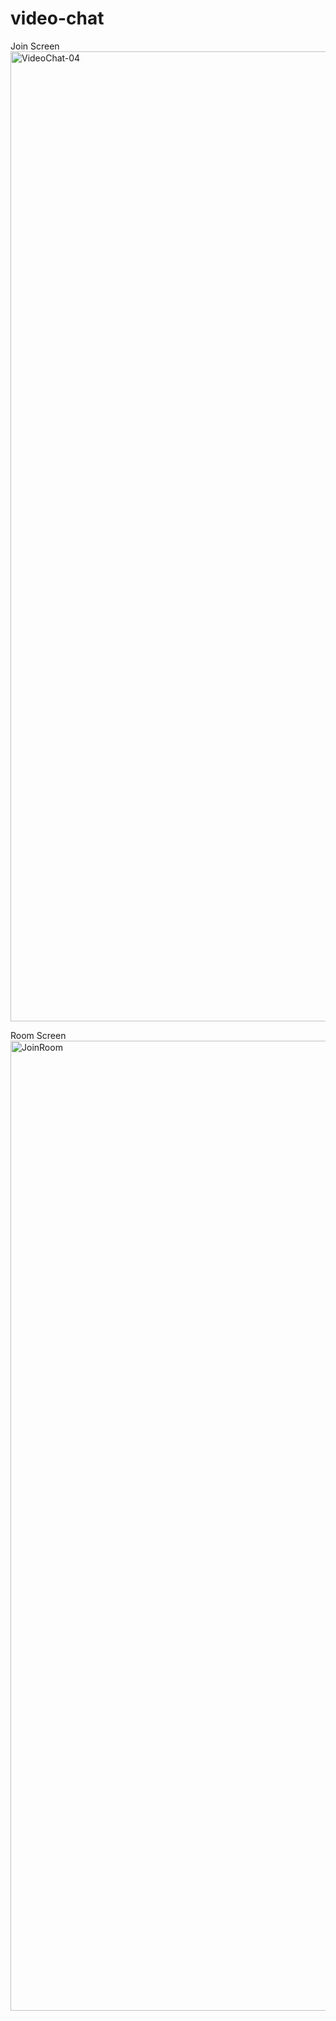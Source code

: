 # video-chat

Join Screen
<img width="1552" alt="VideoChat-04" src="https://user-images.githubusercontent.com/71759276/197321913-a21ea252-c7be-4e13-a459-772f7e53fcaa.png">

Room Screen
<img width="1552" alt="JoinRoom" src="https://user-images.githubusercontent.com/71759276/197321917-0c5a3733-1c4d-4523-b43e-a75f0764a221.png">
